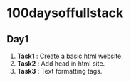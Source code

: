 # 100daysoffullstack

## Day1

1. **Task1** : Create a basic html website.
2. **Task2** : Add head in html site.
3. **Task3** : Text formatting tags.